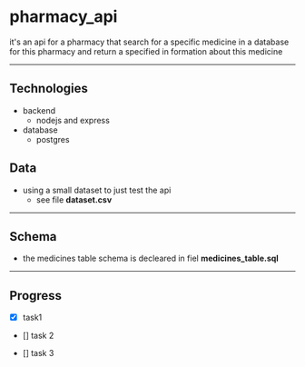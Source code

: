 # pharmacy_api
it's an api for a pharmacy that search for a specific medicine in a database for this pharmacy and return a specified in formation about this medicine
 ___

 ## Technologies
 - backend
   - nodejs and express
 - database
    - postgres

 ## Data
 - using a small dataset to just test the api 
   - see file __dataset.csv__
  
___  
 ## Schema
- the medicines table schema is decleared in fiel __medicines_table.sql__ 
  
___
 ## Progress

* [x] task1

* [] task 2

* [] task 3

